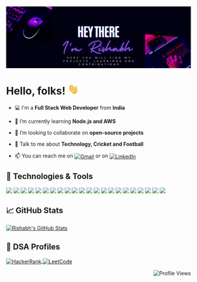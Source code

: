 [![Header](https://raw.githubusercontent.com/rishabh1729/rishabh1729/master/header.png "Header")][1]

# Hello, folks! <img src="https://raw.githubusercontent.com/rishabh1729/rishabh1729/master/wave.gif" width="30px" height="30px" />

- 💻 I'm a **Full Stack Web Developer** from **India**

- 🌱 I’m currently learning **Node.js and AWS**

- 👯 I’m looking to collaborate on **open-source projects**

- 💬 Talk to me about **Technology, Cricket and Football**

- 📫 You can reach me on [<img align="center" src="https://simpleicons.org/icons/gmail.svg" alt="Gmail" height="20" width="20" />][2] or on [<img align="center" src="https://simpleicons.org/icons/linkedin.svg" alt="LinkedIn" height="20" width="20" />][3]

## 🔧 Technologies & Tools

![](https://img.shields.io/badge/Editor-Eclipse-informational?style=flat-square&logo=eclipse&logoColor=darkblue&color=yellow)
![](https://img.shields.io/badge/Editor-VS%20Code-informational?style=flat-square&logo=visualstudiocode&logoColor=blue&color=yellow)
![](https://img.shields.io/badge/Code-Python-informational?style=flat-square&logo=python&logoColor=blue&color=yellow)
![](https://img.shields.io/badge/Code-JavaScript-informational?style=flat-square&logo=javascript&logoColor=yellow&color=yellow)
![](https://img.shields.io/badge/Code-Java-informational?style=flat-square&logo=openjdk&logoColor=black&color=yellow)
![](https://img.shields.io/badge/Code-C-informational?style=flat-square&logo=c&logoColor=skyblue&color=yellow)
![](https://img.shields.io/badge/Code-HTML-informational?style=flat-square&logo=html5&logoColor=red&color=yellow)
![](https://img.shields.io/badge/Code-CSS-informational?style=flat-square&logo=css3&logoColor=blue&color=yellow)
![](https://img.shields.io/badge/Code-TypeScript-informational?style=flat-square&logo=typescript&logoColor=blue&color=yellow)
![](https://img.shields.io/badge/Code-Angular-informational?style=flat-square&logo=angular&logoColor=red&color=yellow)
![](https://img.shields.io/badge/Code-Spring-informational?style=flat-square&logo=spring&logoColor=green&color=yellow)
![](https://img.shields.io/badge/Shell-Bash-informational?style=flat-square&logo=gnu-bash&logoColor=black&color=yellow)
![](https://img.shields.io/badge/Tools-PostgreSQL-informational?style=flat-square&logo=postgresql&logoColor=blue&color=yellow)
![](https://img.shields.io/badge/Tools-MongoDB-informational?style=flat-square&logo=mongodb&logoColor=green&color=yellow)
![](https://img.shields.io/badge/Tools-Docker-informational?style=flat-square&logo=docker&logoColor=blue&color=yellow)
![](https://img.shields.io/badge/Tools-Firebase-informational?style=flat-square&logo=firebase&logoColor=yellow&color=yellow)
![](https://img.shields.io/badge/Tools-Git-informational?style=flat-square&logo=git&logoColor=red&color=yellow)
![](https://img.shields.io/badge/Tools-RabbitMQ-informational?style=flat-square&logo=rabbitmq&logoColor=orange&color=yellow)
![](https://img.shields.io/badge/Tools-Postman-informational?style=flat-square&logo=postman&logoColor=orange&color=yellow)
![](https://img.shields.io/badge/Library-pandas-informational?style=flat-square&logo=pandas&logoColor=darkblue&color=yellow)
![](https://img.shields.io/badge/Library-scikit--learn-informational?style=flat-square&logo=scikitlearn&logoColor=orange&color=yellow)
![](https://img.shields.io/badge/Library-Plotly-informational?style=flat-square&logo=plotly&logoColor=white&color=yellow)

## &#x1f4c8; GitHub Stats

<a href="https://github.com/rishabh1729/rishabh1729">
  <img align="center" src="https://github-readme-stats.vercel.app/api?username=rishabh1729&show_icons=true&line_height=27&count_private=true&title_color=ffffff&text_color=c9cacc&icon_color=2bbc8a&bg_color=1d1f21" alt="Rishabh's GitHub Stats" />
</a>

## 🧮 DSA Profiles

<a href="https://www.hackerrank.com/rishabh1729" target="blank">
    <img align="center" src="https://simpleicons.org/icons/hackerrank.svg" alt="HackerRank" height="30" width="40" />
</a>

<a href="https://www.leetcode.com/rishabh1729" target="blank">
    <img align="center" src="https://simpleicons.org/icons/leetcode.svg" alt="LeetCode" height="30" width="40" />
</a>

<p align="right"> 
    <img align="center" src="https://komarev.com/ghpvc/?username=rishabh1729&label=Profile%20views&color=0e75b6&style=flat" alt="Profile Views" /> 
</p>

<!-- links to the social media accounts -->

[1]: https://github.com/rishabh1729
[2]: mailto:rishabhdevmishra789@gmail.com
[3]: https://www.linkedin.com/in/rishabh/
